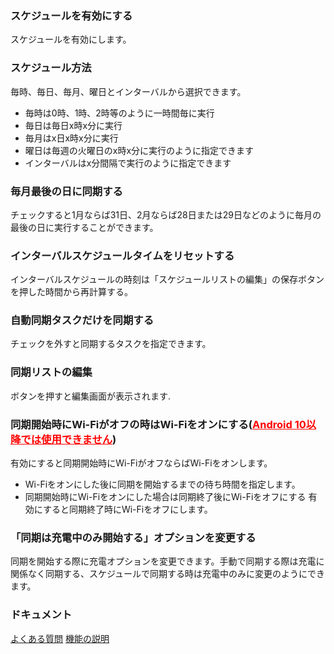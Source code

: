 ### スケジュールを有効にする

スケジュールを有効にします。

### スケジュール方法

毎時、毎日、毎月、曜日とインターバルから選択できます。

- 毎時は0時、1時、2時等のように一時間毎に実行
- 毎日は毎日x時x分に実行
- 毎月はx日x時x分に実行
- 曜日は毎週の火曜日のx時x分に実行のように指定できます
- インターバルはx分間隔で実行のように指定できます

### 毎月最後の日に同期する

チェックすると1月ならば31日、2月ならば28日または29日などのように毎月の最後の日に実行することができます。

### インターバルスケジュールタイムをリセットする

インターバルスケジュールの時刻は「スケジュールリストの編集」の保存ボタンを押した時間から再計算する。

### 自動同期タスクだけを同期する

チェックを外すと同期するタスクを指定できます。

### 同期リストの編集

ボタンを押すと編集画面が表示されます.

### 同期開始時にWi-Fiがオフの時はWi-Fiをオンにする(<span style="color: red; "><u>Android 10以降では使用できません</u></span>)
有効にすると同期開始時にWi-FiがオフならばWi-Fiをオンします。

- Wi-Fiをオンにした後に同期を開始するまでの待ち時間を指定します。
- 同期開始時にWi-Fiをオンにした場合は同期終了後にWi-Fiをオフにする
有効にすると同期終了時にWi-Fiをオフにします。

### 「同期は充電中のみ開始する」オプションを変更する
同期を開始する際に充電オプションを変更できます。手動で同期する際は充電に関係なく同期する、スケジュールで同期する時は充電中のみに変更のようにできます。

### ドキュメント
[よくある質問](https://sentaroh.github.io/Documents/SMBSync3/SMBSync3_FAQ_JA.htm)
[機能の説明](https://sentaroh.github.io/Documents/SMBSync3/SMBSync3_Desc_JA.htm)
